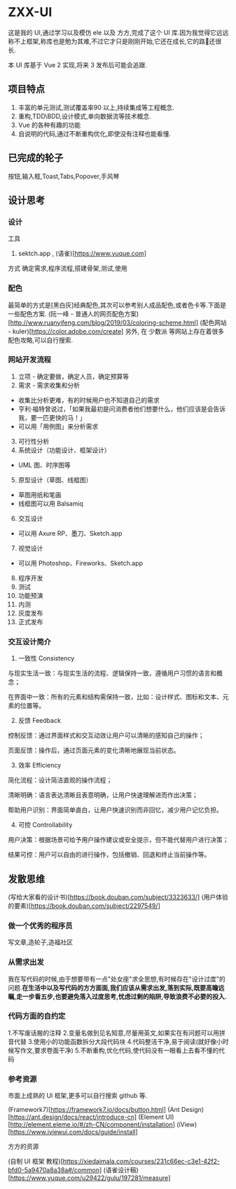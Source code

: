 # ZXX-UI 

这是我的 UI,通过学习以及模仿 ele 以及 方方,完成了这个 UI 库.因为我觉得它远远称不上框架,称库也是勉为其难,不过它才只是刚刚开始,它还在成长,它的路🦌还很长.

本 UI 库基于 Vue 2 实现,将来 3 发布后可能会追跟.

## 项目特点

1. 丰富的单元测试,测试覆盖率90 以上,持续集成等工程概念.
2. 重构,TDD\BDD,设计模式,单向数据流等技术概念.
3. Vue 的各种有趣的功能
4. 自说明的代码,通过不断重构优化,即使没有注释也能看懂.

## 已完成的轮子

按钮,输入框,Toast,Tabs,Popover,手风琴

## 设计思考

### 设计

工具
1. sektch.app , (语雀)[https://www.yuque.com]

方式
确定需求,程序流程,搭建骨架,测试,使用

### 配色

最简单的方式是[黑白灰]经典配色,其次可以参考别人成品配色,或者色卡等.下面是一些配色方案.
(阮一峰 - 普通人的网页配色方案)[http://www.ruanyifeng.com/blog/2019/03/coloring-scheme.html]
(配色网站 - kuler)[https://color.adobe.com/create]
另外, 在 少数派 等网站上存在着很多配色攻略,可以自行搜索.

### 网站开发流程

1. 立项 - 确定要做，确定人员，确定预算等
2. 需求 - 需求收集和分析
- 收集比分析更难，有的时候用户也不知道自己的需求
- 亨利·福特曾说过，「如果我最初是问消费者他们想要什么，他们应该是会告诉我，要一匹更快的马！」
- 可以用「用例图」来分析需求
3. 可行性分析
4. 系统设计（功能设计、框架设计）
- UML 图、时序图等
5. 原型设计（草图、线框图）
- 草图用纸和笔画
- 线框图可以用 Balsamiq
6. 交互设计
- 可以用 Axure RP、墨刀、Sketch.app
7. 视觉设计
- 可以用 Photoshop、Fireworks、Sketch.app
8. 程序开发
9. 测试
10. 功能预演
11. 内测
12. 灰度发布
13. 正式发布

### 交互设计简介

1. 一致性 Consistency

与现实生活一致：与现实生活的流程、逻辑保持一致，遵循用户习惯的语言和概念；

在界面中一致：所有的元素和结构需保持一致，比如：设计样式、图标和文本、元素的位置等。

2. 反馈 Feedback

控制反馈：通过界面样式和交互动效让用户可以清晰的感知自己的操作；

页面反馈：操作后，通过页面元素的变化清晰地展现当前状态。

3. 效率 Efficiency

简化流程：设计简洁直观的操作流程；

清晰明确：语言表达清晰且表意明确，让用户快速理解进而作出决策；

帮助用户识别：界面简单直白，让用户快速识别而非回忆，减少用户记忆负担。

4. 可控 Controllability

用户决策：根据场景可给予用户操作建议或安全提示，但不能代替用户进行决策；

结果可控：用户可以自由的进行操作，包括撤销、回退和终止当前操作等。


## 发散思维

(写给大家看的设计书)[https://book.douban.com/subject/3323633/]
(用户体验的要素)[https://book.douban.com/subject/2297549/]

### 做一个优秀的程序员

写文章,造轮子,造福社区

### 从需求出发

我在写代码的时候,由于想要带有一点"处女座"求全思想,有时候存在"设计过度"的问题.**在生活中以及写代码的方方面面,我们应该从需求出发,落到实际,既要高瞻远瞩,走一步看五步,也要避免落入过度思考,忧虑过剩的陷阱,导致浪费不必要的投入.**

### 代码方面的自约定

1.不写废话搬的注释
2.变量名做到见名知意,尽量用英文,如果实在有问题可以用拼音代替
3.使用小的功能函数拆分大段代码块
4.代码整洁干净,易于阅读(就好像小时候写作文,要求卷面干净)
5.不断重构,优化代码,使代码没有一眼看上去看不懂的代码

### 参考资源
市面上成熟的 UI 框架,更多可以自行搜索 github 等.

(Framework7)[https://framework7.io/docs/button.html]
(Ant Design)[https://ant.design/docs/react/introduce-cn]
(Element UI)[http://element.eleme.io/#/zh-CN/component/installation]
(iView)[https://www.iviewui.com/docs/guide/install]

方方的资源

(自制 UI 框架 教程)[https://xiedaimala.com/courses/231c66ec-c3e1-42f2-bfd0-5a9470a8a38a#/common]
(语雀设计稿)[https://www.yuque.com/u29422/gulu/197281/measure]